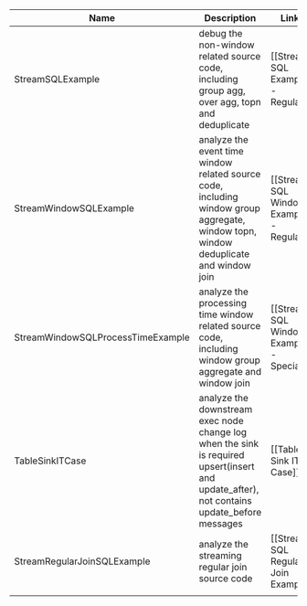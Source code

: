 
| Name                              | Description                                                                                                                                | Links                                   |
| --------------------------------- | ------------------------------------------------------------------------------------------------------------------------------------------ | --------------------------------------- |
| StreamSQLExample                  | debug the non-window related source code, including group agg, over agg, topn and deduplicate                                              | [[Stream SQL Example - Regular]]        |
| StreamWindowSQLExample            | analyze the event time window related source code, including window group aggregate, window topn, window deduplicate and window join       | [[Stream SQL Window Example - Regular]] |
| StreamWindowSQLProcessTimeExample | analyze the processing time window related source code, including window group aggregate and window join                                   | [[Stream SQL Window Example - Special]] |
| TableSinkITCase                   | analyze the downstream exec node change log when the sink is required upsert(insert and update_after), not contains update_before messages | [[Table Sink IT Case]]                  |
| StreamRegularJoinSQLExample       | analyze the streaming regular join source code                                                                                             | [[Stream SQL Regular Join Example]]     |
|                                   |                                                                                                                                            |                                         |
